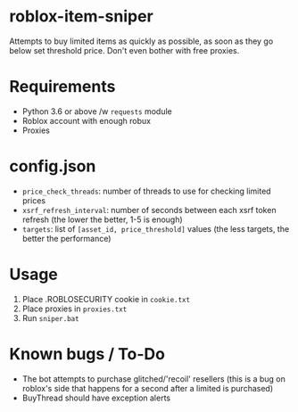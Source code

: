 # roblox-item-sniper
Attempts to buy limited items as quickly as possible, as soon as they go below set threshold price. Don't even bother with free proxies.

# Requirements
- Python 3.6 or above /w `requests` module
- Roblox account with enough robux
- Proxies

# config.json
- `price_check_threads`: number of threads to use for checking limited prices
- `xsrf_refresh_interval`: number of seconds between each xsrf token refresh (the lower the better, 1-5 is enough)
- `targets`: list of `[asset_id, price_threshold]` values (the less targets, the better the performance)

# Usage
1. Place .ROBLOSECURITY cookie in `cookie.txt`
1. Place proxies in `proxies.txt`
1. Run `sniper.bat`

# Known bugs / To-Do
- The bot attempts to purchase glitched/'recoil' resellers (this is a bug on roblox's side that happens for a second after a limited is purchased)
- BuyThread should have exception alerts
